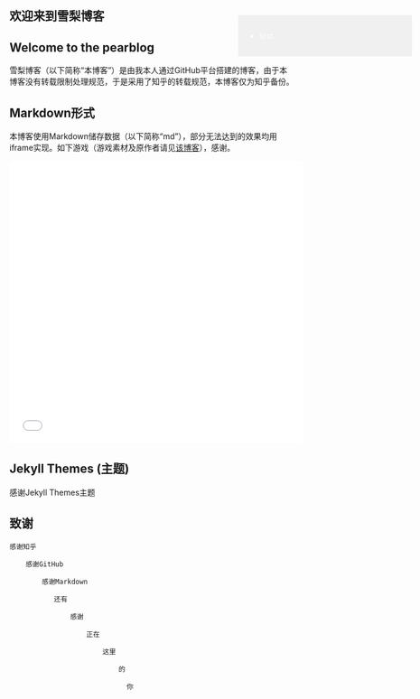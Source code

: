
## 欢迎来到雪梨博客
## Welcome to the pearblog

雪梨博客（以下简称“本博客”）是由我本人通过GitHub平台搭建的博客，由于本博客没有转载限制处理规范，于是采用了知乎的转载规范，本博客仅为知乎备份。

## Markdown形式

本博客使用Markdown储存数据（以下简称“md”），部分无法达到的效果均用iframe实现。如下游戏（游戏素材及原作者请见[该博客](http://www.lostdecadegames.com/how-to-make-a-simple-html5-canvas-game/)），感谢。
<iframe frameborder="no" width="520" height="500" src="/20210921/simple_canvas_game/"></iframe>

## Jekyll Themes (主题)

感谢Jekyll Themes主题

## 致谢

    感谢知乎
    
        感谢GitHub

            感谢Markdown

               还有

                   感谢

                       正在

                           这里

                               的

                                 你
                                 
                                 
<div id="diy_right_menu">
    <ul>
        <li>test</li>
    </ul>
</div>
<style>
#diy_right_menu {
                opacity: 0.05;
                position: fixed;
                right: 2%;
                top: 2%;
                width: 20em;
                margin-top: 1em;
                background-color: black;
                padding: 1em;
                border-radius: 0;
                transition: 0.6s ease-in-out;
                color: white;
            }
            
            #diy_right_menu:hover {
                color: white;
                right: 2%;
                top: 2%;
                border-radius: 5%;
                opacity: 1.3;
                box-shadow: 0 10px 20px rgba(0, 0, 0, 0.5);
                transition: 0.4s ease-in-out;
            }
            
            #diy_right_menu a {
                color: #f2f2f2cc;
                transition: 0.4s ease-in-out;
            }
            
            #diy_right_menu a:hover {
                font-size: larger;
                color: blue;
                background-color: bisque;
                transition: 0.4s ease-in-out;
            }
</style>
